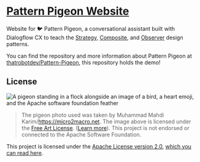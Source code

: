 # [Pattern Pigeon Website](https://www.jameskerrane.com/projects/pattern-pigeon/)

Website for 🐦 Pattern Pigeon, a conversational assistant built with Dialogflow CX to teach the [Strategy](https://en.wikipedia.org/wiki/Strategy_pattern), [Composite](https://en.wikipedia.org/wiki/Composite_pattern), and [Observer](https://en.wikipedia.org/wiki/Observer_pattern) design patterns.

You can find the repository and more information about Pattern Pigeon at [thatrobotdev/Pattern-Pigeon](https://github.com/thatrobotdev/Pattern-Pigeon), this repository holds the demo!

## License

![A pigeon standing in a flock alongside an image of a bird, a heart emoji, and the Apache software foundation feather](assets/images/Pigeon%20<3%20Apache/Pigeon%20<3%20Apache.png)

> The pigeon photo used was taken by Muhammad Mahdi Karim/https://micro2macro.net. The image above is licensed under the [Free Art License](https://artlibre.org/licence/lal/en/). ([Learn more](assets/images/Pigeon%20<3%20Apache/LICENSE)). This project is not endorsed or connected to the Apache Software Foundation.

This project is licensed under the [Apache License version 2.0](https://www.apache.org/licenses/LICENSE-2.0.html), [which you can read here](LICENSE).
